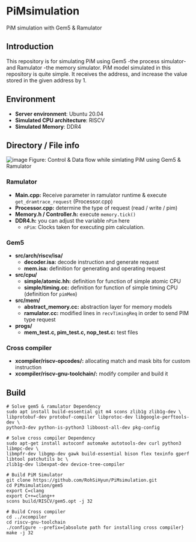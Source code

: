 # PiMsimulation
PiM simulation with Gem5 &amp; Ramulator

## Introduction

This repository is for simulating PiM using Gem5 -the process simulator- and Ramulator -the memory simulator.
PiM model simulated in this repository is quite simple. It receives the address, and increase the value stored in the given address by 1.

## Environment

* **Server environment**: Ubuntu 20.04
* **Simulated CPU architecture**: RISCV
* **Simulated Memory**: DDR4

## Directory / File info

![image](https://github.com/RohSiHyun/PiMsimulation/assets/49300588/c211f90e-dc14-4f1f-a33b-0a895db7f00e)
Figure: Control & Data flow while simlating PiM using Gem5 & Ramulator

### Ramulator

* **Main.cpp:** Receive parameter in ramulator runtime & execute `get_dramtrace_request` (Processor.cpp)
* **Processor.cpp:** determine the type of request (read / write / pim)
* **Memory.h / Controller.h:** execute `memory.tick()`
* **DDR4.h:** you can adjust the variable `nPim` here
  - `nPim`: Clocks taken for executing pim calculation.

### Gem5

* **src/arch/riscv/isa/**
  - **decoder.isa:** decode instruction and generate request
  - **mem.isa:** definition for generating and operating request
* **src/cpu/**
  - **simple/atomic.hh:** definition for function of simple atomic CPU
  - **simple/timing.cc:** definition for function of simple timing CPU (definition for `pimMem`)
* **src/mem/**
  - **abstract_memory.cc:** abstraction layer for memory models
  - **ramulator.cc:** modified lines in `recvTimingReq` in order to send PIM type request
* **progs/**
  - **mem_test.c, pim_test.c, nop_test.c:** test files

### Cross compiler

* **xcompiler/riscv-opcodes/:** allocating match and mask bits for custom instruction
* **xcompiler/riscv-gnu-toolchain/:** modify compiler and build it


## Build

```
# Solve gem5 & ramulator Dependency
sudo apt install build-essential git m4 scons zlib1g zlib1g-dev \
libprotobuf-dev protobuf-compiler libprotoc-dev libgoogle-perftools-dev \ 
python3-dev python-is-python3 libboost-all-dev pkg-config

# Solve cross compiler Dependency
sudo apt-get install autoconf automake autotools-dev curl python3 libmpc-dev \
libmpfr-dev libgmp-dev gawk build-essential bison flex texinfo gperf libtool patchutils bc \
zlib1g-dev libexpat-dev device-tree-compiler

# Build PiM Simulator
git clone https://github.com/RohSiHyun/PiMsimulation.git
cd PiMsimulation/gem5
export C=clang
export C++=clang++
scons build/RISCV/gem5.opt -j 32

# Build Cross compiler
cd ../xcompiler
cd riscv-gnu-toolchain
./configure --prefix={absolute path for installing cross compiler}
make -j 32
```
